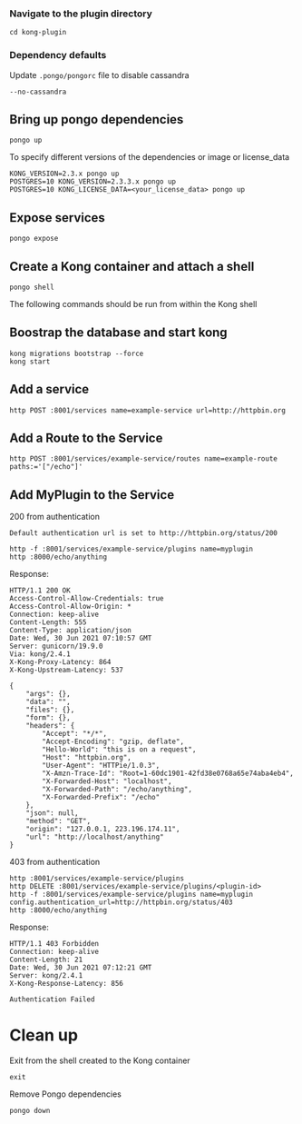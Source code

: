 ### Navigate to the plugin directory

```shell
cd kong-plugin
```

### Dependency defaults

Update `.pongo/pongorc` file to disable cassandra

```shell
--no-cassandra
```

## Bring up pongo dependencies

```shell
pongo up
```

To specify different versions of the dependencies or image or license_data

```shell
KONG_VERSION=2.3.x pongo up
POSTGRES=10 KONG_VERSION=2.3.3.x pongo up
POSTGRES=10 KONG_LICENSE_DATA=<your_license_data> pongo up
```

## Expose services

```shell
pongo expose
```

## Create a Kong container and attach a shell

```shell
pongo shell
```

The following commands should be run from within the Kong shell

## Boostrap the database and start kong

```shell
kong migrations bootstrap --force
kong start
```

## Add a service

```shell
http POST :8001/services name=example-service url=http://httpbin.org
```

## Add a Route to the Service

```shell
http POST :8001/services/example-service/routes name=example-route paths:='["/echo"]'
```

## Add MyPlugin to the Service

200 from authentication

    Default authentication url is set to http://httpbin.org/status/200

```shell
http -f :8001/services/example-service/plugins name=myplugin
http :8000/echo/anything
```

Response:

```shell
HTTP/1.1 200 OK
Access-Control-Allow-Credentials: true
Access-Control-Allow-Origin: *
Connection: keep-alive
Content-Length: 555
Content-Type: application/json
Date: Wed, 30 Jun 2021 07:10:57 GMT
Server: gunicorn/19.9.0
Via: kong/2.4.1
X-Kong-Proxy-Latency: 864
X-Kong-Upstream-Latency: 537

{
    "args": {},
    "data": "",
    "files": {},
    "form": {},
    "headers": {
        "Accept": "*/*",
        "Accept-Encoding": "gzip, deflate",
        "Hello-World": "this is on a request",
        "Host": "httpbin.org",
        "User-Agent": "HTTPie/1.0.3",
        "X-Amzn-Trace-Id": "Root=1-60dc1901-42fd38e0768a65e74aba4eb4",
        "X-Forwarded-Host": "localhost",
        "X-Forwarded-Path": "/echo/anything",
        "X-Forwarded-Prefix": "/echo"
    },
    "json": null,
    "method": "GET",
    "origin": "127.0.0.1, 223.196.174.11",
    "url": "http://localhost/anything"
}

```

403 from authentication

```shell
http :8001/services/example-service/plugins
http DELETE :8001/services/example-service/plugins/<plugin-id>
http -f :8001/services/example-service/plugins name=myplugin config.authentication_url=http://httpbin.org/status/403
http :8000/echo/anything
```

Response:

```shell
HTTP/1.1 403 Forbidden
Connection: keep-alive
Content-Length: 21
Date: Wed, 30 Jun 2021 07:12:21 GMT
Server: kong/2.4.1
X-Kong-Response-Latency: 856

Authentication Failed
```

# Clean up

Exit from the shell created to the Kong container

```shell
exit
```

Remove Pongo dependencies

```shell
pongo down
```
